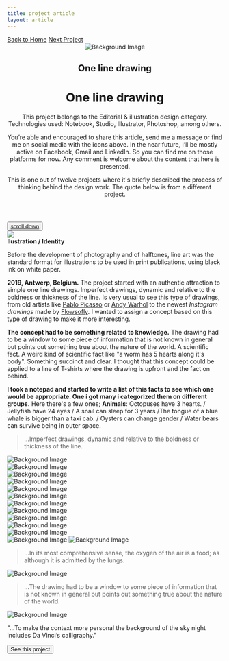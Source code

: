 ```yaml
---
title: project article
layout: article
---
```


<div class="codrops-top clearfix">
	<div class='container'>
	<span class="left"><a class="" href="{{site.baseurl}}/index"><span>Back to Home</span></a>
	</span>
	<span class="right"><a class="" href="{{site.baseurl}}/science-and-technology"><span>Next Project</span></a></span>
	</div>
</div>
<header class="header">
	<div class="bg-img"><img src="{{ site.baseurl }}/assets/img/One-line/tshirts-head2.jpg" alt="Background Image" /></div>
	<div class='container table-display'>
		<h2 class=''>One line drawing</h2>
		<div class="title">
			<h1 class='project-title'>One line drawing</h1>
			<div class='row'>
				<div class='col-md-3 d-sm-none d-md-block d-lg-block d-none not-hidden'>
					<div class='icons-intro'>
						<i class='icon-pencil'></i>
					</div>
				<p class="subline">This project belongs to the Editorial & illustration design category. Technologies used: Notebook, Studio, Illustrator, Photoshop, among others.</p>
				</div>
				<div class='col-md-6 col-sm-12 cols-xs-12 not-hidden'>
					<div class='icons-intro'>
						<a href='#' onclick="window.open('https://www.facebook.com/sharer/sharer.php?u='+encodeURIComponent(location.href), 'facebook-share-dialog', 'width=600,height=600'); return false;"><i class='icon-facebook1 link'></i></a>
						<a href="https://mail.google.com/mail/?view=cm&fs=1&to=fugitloop@gmail.com&su=Hi&body=My name is..." onclick="javascript:window.open(this.href,'', 'menubar=no,toolbar=no,resizable=yes,scrollbars=yes,height=600,width=600');return false;"><i class='icon-googleplus link'></i></a>
						<a href="javascript:void(0)" onclick="window.open( 'https://www.linkedin.com/in/juanantoniogodoyberner/', 'sharer', 'toolbar=0, status=0, width=600, height=600');return false;" title="Linkedin"><i class='icon-linkedin1 link'></i></a>
					</div>
				<p class="subline">You’re able and encouraged to share this article, send me a message or find me on social media with the icons above. In the near future, I’ll be mostly active on Facebook, Gmail and LinkedIn. So you can find me on those platforms for now. Any comment is welcome about the content that here is presented.</p>
				</div>
				<div class='col-md-3 d-sm-none d-md-block d-lg-block d-none not-hidden'>
					<div class='icons-intro'>
						<i class='icon-book-open'></i>
					</div>
				<p class="subline">This is one out of twelve projects where it's briefly described the process of thinking behind the design work. The quote below is from a different project.</p>
				</div>
			</div>
		</div>
	</div>
</header>
<button class="trigger" data-info=""><a href="#section2" class="cd-scroll-down-w cd-image-replace bounce">scroll down</a></button>
<div class='container'>
	<div class='row'>
		<div class='col-md-3'>
			<aside class='project-parameters'>
					<div class='avatar'>
						<img src='{{ site.baseurl }}/assets/img/One-line/sun.png'>
					</div>
					<span><b>Ilustration / Identity</b></span>
					<p>Before the development of photography and of halftones, line art was the standard format for illustrations to be used in print publications, using black ink on white paper.</p>	
			</aside>
		</div>
		<div class='col-md-6'>
			<article class="content">
				<div>
					<p><b>2019, Antwerp, Belgium.</b> The project started with an authentic attraction to simple one line drawings. Imperfect drawings, dynamic and relative to the boldness or thickness of the line. Is very usual to see this type of drawings, from old artists like <a href=''>Pablo Picasso</a> or <a href=''>Andy Warhol</a> to the newest <i>Instagram drawings</i> made by <a href=''>Flowsofly</a>. I wanted to assign a concept based on this type of drawing to make it more interesting. </p>
					<p><b>The concept had to be something related to knowledge.</b> The drawing had to be a window to some piece of information that is not known in general but points out something true about the nature of the world. A scientific fact. A weird kind of scientific fact like "a worm has 5 hearts along it's body". Something succinct and clear. I thought that this concept could be applied to a line of T-shirts where the drawing is upfront and the fact on behind.</p>
					<p><b>I took a notepad and started to write a list of this facts to see which one would be appropriate. One i got many i categorized them on different groups.</b> Here there's a few ones; <b>Animals</b>: Octopuses have 3 hearts. / Jellyfish have 24 eyes / A snail can sleep for 3 years /The tongue of a blue whale is bigger than a taxi cab. / Oysters can change gender / Water bears can survive being in outer space.</p>
					<blockquote>...Imperfect drawings, dynamic and relative to the boldness or thickness of the line.</blockquote>
					<div class='project-img-together'>
						<div class='row'>
							<div class='col-md-6'>
								<div class='project-img-split'><img class='centered' src="{{ site.baseurl }}/assets/img/One-line/kiss-model3.jpg" alt="Background Image"/></div>
							</div>
							<div class='col-md-6'>
								<div class='project-img-split'><img class='centered' src="{{ site.baseurl }}/assets/img/One-line/polera-back-roja.jpg" alt="Background Image"/></div>
							</div>
						</div>
					</div>
					<div class='project-img-vertical'><img class='top' src="{{ site.baseurl }}/assets/img/One-line/kiss.png" alt="Background Image"/></div>
					<div class='project-img-together'>
						<div class='row'>
							<div class='col-md-6'>
								<div class='project-img-split'><img class='centered' src="{{ site.baseurl }}/assets/img/One-line/kiss-azuk-polera.jpg" alt="Background Image"/></div>
							</div>
							<div class='col-md-6'>
								<div class='project-img-split'><img class='centered' src="{{ site.baseurl }}/assets/img/One-line/fs-kiss-model2.jpg" alt="Background Image"/></div>
							</div>
						</div>
					</div>
					<div class='project-img-together'>
						<div class='row'>
							<div class='col-md-6'>
								<div class='project-img-split'><img class='centered' src="{{ site.baseurl }}/assets/img/One-line/heart-tshirt.png" alt="Background Image"/></div>
							</div>
							<div class='col-md-6'>
								<div class='project-img-split'><img class='centered' src="{{ site.baseurl }}/assets/img/One-line/heart-tshirt2.png" alt="Background Image"/></div>
							</div>
						</div>
					</div>
					<div class='project-img-together'>
						<div class='row'>
							<div class='col-md-6'>
								<div class='project-img-split'><img class='centered' src="{{ site.baseurl }}/assets/img/One-line/venus0.png" alt="Background Image"/></div>
							</div>
							<div class='col-md-6'>
								<div class='project-img-split'><img class='centered' src="{{ site.baseurl }}/assets/img/One-line/venus.png" alt="Background Image"/></div>
							</div>
						</div>
					</div>
					<div class='project-img-square-together'>
						<div class='row'>
							<div class='col-md-6'>
								<div class='project-img-split'><img class='centered' src="{{ site.baseurl }}/assets/img/One-line/banana.png" alt="Background Image"/></div>
							</div>
							<div class='col-md-6'>
								<div class='project-img-split'><img class='centered' src="{{ site.baseurl }}/assets/img/One-line/mushrooms.png" alt="Background Image"/></div>
							</div>
						</div>
					</div>
					<img class='top' src="{{ site.baseurl }}/assets/img/One-line/face.png" alt="Background Image"/>
					<img class='top' src="{{ site.baseurl }}/assets/img/One-line/face-tshirt.png" alt="Background Image"/>
					<blockquote>...In its most comprehensive sense, the oxygen of the air is a food; as although it is admitted by the lungs.</blockquote>
					<div class='project-img-vertical'><img class='top' src="{{ site.baseurl }}/assets/img/One-line/heart.png" alt="Background Image"/></div>
					<blockquote>...The drawing had to be a window to some piece of information that is not known in general but points out something true about the nature of the world.</blockquote>
					<div class='project-img-vertical'><img class='top' src="{{ site.baseurl }}/assets/img/One-line/hands.png" alt="Background Image"/></div>
				</div>
			</article>
		</div>
		<div class='col-md-3'>
			<aside class='project-quote'>
					<p>"...To make the context more personal the background of the sky night includes Da Vinci’s calligraphy."</p>
			</aside>
			<a class='fade-in' href='{{site.baseurl}}/science-and-technology'><button class="button button--rayen button--border-thin button--text-thick button--text-upper button--size-s" data-text="See this project"><span>See this project</span></button></a>
		</div>
	</div>
</div>
<section class="related">
</section>